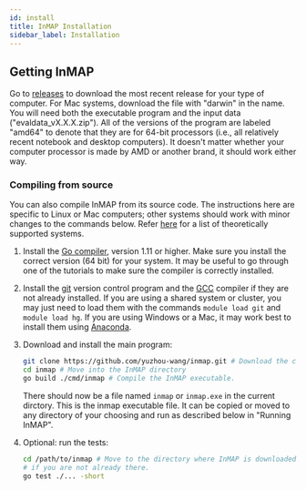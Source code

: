 ```yaml
---
id: install
title: InMAP Installation
sidebar_label: Installation
---
```


## Getting InMAP

Go to [releases](https://github.com/yuzhou-wang/inmap/releases) to download the most recent release for your type of computer. For Mac systems, download the file with "darwin" in the name. You will need both the executable program and the input data ("evaldata_vX.X.X.zip"). All of the versions of the program are labeled "amd64" to denote that they are for 64-bit processors (i.e., all relatively recent notebook and desktop computers). It doesn't matter whether your computer processor is made by AMD or another brand, it should work either way.

### Compiling from source

You can also compile InMAP from its source code. The instructions here are specific to Linux or Mac computers; other systems should work with minor changes to the commands below. Refer [here](http://golang.org/doc/install#requirements) for a list of theoretically supported systems.

1. Install the [Go compiler](http://golang.org/doc/install), version 1.11 or higher. Make sure you install the correct version (64 bit) for your system. It may be useful to go through one of the tutorials to make sure the compiler is correctly installed.

3. Install the [git](http://git-scm.com/) version control program and the [GCC](https://gcc.gnu.org/) compiler if they are not already installed. If you are using a shared system or cluster, you may just need to load them with the commands `module load git` and `module load hg`. If you are using Windows or a Mac, it may work best to install them using [Anaconda](https://anaconda.org/).

4. Download and install the main program:

	``` bash
	git clone https://github.com/yuzhou-wang/inmap.git # Download the code.
	cd inmap # Move into the InMAP directory
	go build ./cmd/inmap # Compile the InMAP executable.
	```

	There should now be a file named `inmap` or `inmap.exe` in the current dirctory. This is the inmap executable file. It can be copied or moved to any directory of your choosing and run as described below in "Running InMAP".

5. Optional: run the tests:

	``` bash
	cd /path/to/inmap # Move to the directory where InMAP is downloaded,
	# if you are not already there.
	go test ./... -short
	```
